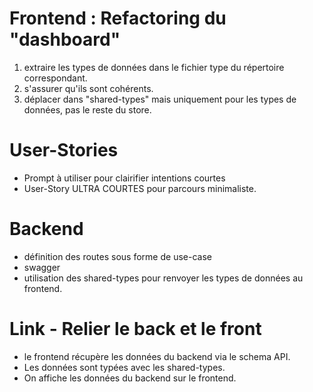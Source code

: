 # Frontend : Refactoring du "dashboard"

1. extraire les types de données dans le fichier type du répertoire correspondant.
2. s'assurer qu'ils sont cohérents.
3. déplacer dans "shared-types" mais uniquement pour les types de données, pas le reste du store.

# User-Stories

- Prompt à utiliser pour clairifier intentions courtes
- User-Story ULTRA COURTES pour parcours minimaliste.

# Backend

- définition des routes sous forme de use-case
- swagger
- utilisation des shared-types pour renvoyer les types de données au frontend.

# Link - Relier le back et le front

- le frontend récupère les données du backend via le schema API.
- Les données sont typées avec les shared-types.
- On affiche les données du backend sur le frontend.
